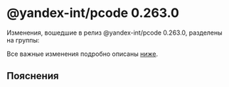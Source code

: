 # @yandex-int/pcode 0.263.0

<!-- ЧЕЛОВЕЧЕСКОЕ ВСТУПЛЕНИЕ -->

Изменения, вошедшие в релиз @yandex-int/pcode 0.263.0, разделены на группы:

Все важные изменения подробно описаны [ниже](#Пояснения).

## Пояснения

